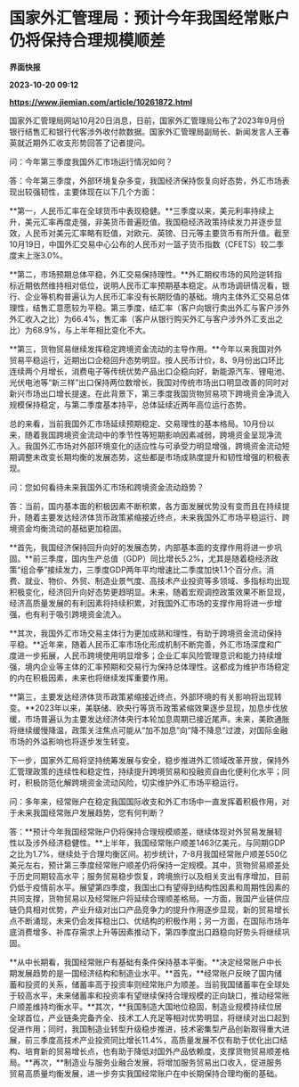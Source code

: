 # 国家外汇管理局：预计今年我国经常账户仍将保持合理规模顺差
**界面快报**

**2023-10-20 09:12**

**https://www.jiemian.com/article/10261872.html**

国家外汇管理局网站10月20日消息，日前，国家外汇管理局公布了2023年9月份银行结售汇和银行代客涉外收付款数据。国家外汇管理局副局长、新闻发言人王春英就近期外汇收支形势回答了记者提问。

问：今年第三季度我国外汇市场运行情况如何？

答：今年第三季度，外部环境复杂多变，我国经济保持恢复向好态势，外汇市场表现出较强韧性，主要体现在以下几个方面：

**第一，人民币汇率在全球货币中表现稳健。**三季度以来，美元利率持续上升，美元汇率再度走强，非美货币普遍贬值。我国稳经济政策持续发力并逐步显效，人民币对美元汇率略有贬值，对欧元、英镑、日元等主要货币有所升值。截至10月19日，中国外汇交易中心公布的人民币对一篮子货币指数（CFETS）较二季度末上涨3.0%。

**第二，市场预期总体平稳，外汇交易保持理性。**外汇期权市场的风险逆转指标近期依然维持相对低位，说明人民币汇率预期基本稳定。从市场调研情况看，银行、企业等机构普遍认为人民币汇率没有长期贬值的基础。境内主体外汇交易总体理性，结售汇意愿较为平稳。第三季度，结汇率（客户向银行卖出外汇与客户涉外外汇收入之比）为66.4%，售汇率（客户从银行购买外汇与客户涉外外汇支出之比）为68.9%，与上半年相比变化不大。

**第三，货物贸易继续发挥稳定跨境资金流动的主导作用。**今年以来我国对外贸易平稳运行，近期出口企稳回升态势明显。按人民币计价，8、9月份出口环比连续两个月增长，消费电子等传统优势产品出口企稳向好，新能源汽车、锂电池、光伏电池等“新三样”出口保持两位数增长，我国对传统市场出口明显改善的同时对新兴市场出口增长提速。在此背景下，第三季度我国货物贸易项下跨境资金净流入规模保持稳定，与第二季度基本持平，总体延续近两年高位运行态势。

总的来看，当前我国外汇市场延续预期稳定、交易理性的基本格局。10月份以来，随着我国跨境资金流动中的季节性等短期影响因素减弱，跨境资金呈现净流入。我国外汇市场对外部环境变化的适应性与可承受力明显增强，跨境资金流动短期调整未改变长期均衡的发展态势，这些都是市场成熟度提升和韧性增强的积极表现。

问：您如何看待未来我国外汇市场和跨境资金流动趋势？

答：当前，国内基本面的积极因素不断积累，各方面发展优势没有变而且在持续提升，随着主要发达经济体货币政策紧缩接近终点，未来我国外汇市场平稳运行、跨境资金均衡流动的基础更加稳固。

**首先，我国经济保持回升向好的发展态势，内部基本面的支撑作用将进一步巩固。**前三季度，国内生产总值（GDP）同比增长5.2%，尤其是随着稳经济政策“组合拳”接续发力，三季度GDP两年平均增速比二季度加快1.1个百分点。消费、就业、物价、外贸、制造业景气度、高技术产业投资等多领域、多指标均出现积极变化，经济回升向好态势更趋明显。未来，随着宏观调控政策效果不断显现，经济高质量发展的有利因素将持续积累，对我国外汇市场的支撑作用将进一步增强，也有利于吸引跨境资金流入。

**其次，我国外汇市场交易主体行为更加成熟和理性，有助于跨境资金流动保持平稳。**近年来，随着人民币汇率市场化形成机制不断完善，外汇市场深度和广度进一步拓展，人民币跨境使用明显增多；企业汇率风险管理意识和能力持续增强，境内企业等主体的汇率预期和交易行为保持总体理性。这都成为维护市场稳定的内在积极因素，未来也将继续发挥重要作用。

**第三，主要发达经济体货币政策紧缩接近终点，外部环境的有关影响将出现转变。**2023年以来，美联储、欧央行等货币政策紧缩效果逐步显现，加息步伐放缓，市场普遍认为主要发达经济体央行本轮加息周期已接近尾声。未来，美欧通胀将继续缓慢降温，政策关注焦点可能从“加不加息”向“降不降息”过渡，对国际金融市场的外溢影响也将逐步发生转变。

下一步，国家外汇局将坚持统筹发展与安全，稳步推进外汇领域改革开放，保持外汇管理政策的连续性和稳定性，持续提升跨境贸易和投融资自由化便利化水平；同时，积极防范化解跨境资金流动风险，切实维护外汇市场平稳运行。

问：多年来，经常账户在稳定我国国际收支和外汇市场中一直发挥着积极作用，对于未来我国经常账户发展趋势，您有何判断？

答：**预计今年我国经常账户仍将保持合理规模顺差，继续体现对外贸易发展韧性以及涉外经济稳健性。**上半年，我国经常账户顺差1463亿美元，与同期GDP之比为1.7%，继续处于合理均衡区间。初步统计，7-8月我国经常账户顺差550亿美元左右，预计第三季度经常账户顺差仍将保持一定规模。其中，货物贸易顺差处于历史同期较高水平；服务贸易稳步恢复，跨境旅行以及相关支出有序增加，目前仍低于疫情前水平。展望第四季度，我国出口有望得到结构性因素和周期性因素的共同支撑，货物贸易以及经常账户将延续合理顺差格局。一方面，我国产业链供应链仍具相对优势，产业升级对出口产品竞争力的提升作用逐步显现，新的贸易增长点不断涌现，未来仍会发挥稳出口、优结构的积极作用；另一方面，在国际市场年底消费增多、补库存需求上升等因素推动下，第四季度出口趋稳向好势头将继续巩固。

**从中长期看，我国经常账户有基础有条件保持基本平衡。**决定经常账户中长期发展趋势的是一国经济结构和制造业水平。**首先，**经常账户反映了国内储蓄和投资的关系，储蓄率高于投资率则经常账户为顺差。当前我国储蓄率在全球处于较高水平，未来储蓄率和投资率有望继续保持合理规模的正向缺口，推动经常账户顺差维持均衡水平。**其次，**我国制造大国地位稳固，制造业规模持续位居全球首位，产业链条完备齐全、技术工人充足等相对优势明显，将继续对出口起到促进作用；同时，我国制造业转型升级稳步推进，技术密集型产品创新取得重大进展，前三季度高技术产业投资同比增长11.4%，高质量发展不仅有助于优化出口结构、培育新的贸易增长点，也有助于降低对国外产品依赖度，支撑货物贸易顺差格局。**再次，**制造业与服务业融合发展，将增加服务贸易出口收入，促进服务贸易高质量均衡发展，进一步夯实我国经常账户在中长期保持合理均衡的基础。